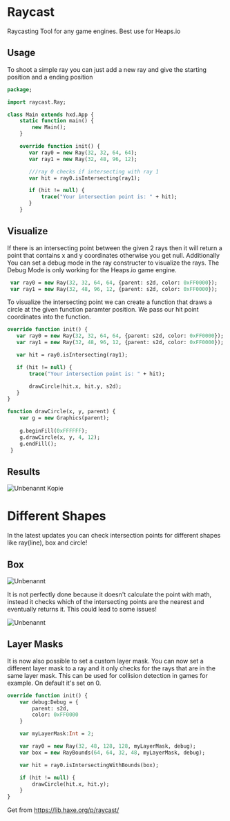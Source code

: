 # Raycast
Raycasting Tool for any game engines. Best use for Heaps.io

## Usage
To shoot a simple ray you can just add a new ray and give the starting position and a ending position

```haxe
package;

import raycast.Ray;

class Main extends hxd.App {
    static function main() {
        new Main();
    }

    override function init() {
       var ray0 = new Ray(32, 32, 64, 64);
       var ray1 = new Ray(32, 48, 96, 12);

       ///ray 0 checks if intersecting with ray 1
       var hit = ray0.isIntersecting(ray1);

       if (hit != null) {
           trace("Your intersection point is: " + hit);
       }
    }
```

## Visualize

If there is an intersecting point between the given 2 rays then it will return a point that contains x and y coordinates otherwise you get null. Additionally You can set a debug mode in the ray constructer to visualize the rays. The Debug Mode is only working for the Heaps.io game engine.

```haxe
 var ray0 = new Ray(32, 32, 64, 64, {parent: s2d, color: 0xFF0000});
 var ray1 = new Ray(32, 48, 96, 12, {parent: s2d, color: 0xFF0000});
```
To visualize the intersecting point we can create a function that draws a circle at the given function paramter position. We pass our hit point coordinates into the function.

```haxe
override function init() {
   var ray0 = new Ray(32, 32, 64, 64, {parent: s2d, color: 0xFF0000});
   var ray1 = new Ray(32, 48, 96, 12, {parent: s2d, color: 0xFF0000});

   var hit = ray0.isIntersecting(ray1);

   if (hit != null) {
       trace("Your intersection point is: " + hit);

       drawCircle(hit.x, hit.y, s2d);
   }
}

function drawCircle(x, y, parent) {
    var g = new Graphics(parent);
        
    g.beginFill(0xFFFFFF);
    g.drawCircle(x, y, 4, 12);
    g.endFill();
 }
 ```
 
 ## Results
 
 ![Unbenannt Kopie](https://user-images.githubusercontent.com/48133099/143768413-43219c36-8f9f-45d8-9196-0289ce9c9e9b.png)
 
 
 
 
 
 # Different Shapes
 
 In the latest updates you can check intersection points for different shapes like ray(line), box and circle!
 
## Box
![Unbenannt](https://user-images.githubusercontent.com/95177386/145473467-1c3c2583-4967-44b2-99fd-e9dc5b02aba4.PNG)

It is not perfectly done because it doesn't calculate the point with math, instead it checks which of the intersecting points are the nearest and eventually returns it. This could lead to some issues!

![Unbenannt](https://user-images.githubusercontent.com/95177386/145473129-a6cf3d70-6369-4402-afc7-24ec0f670a04.PNG)


## Layer Masks
It is now also possible to set a custom layer mask. You can now set a different layer mask to a ray and it only checks for the rays that are in the same layer mask. This can be used for collision detection in games for example. On default it's set on 0.

```haxe
override function init() {
    var debug:Debug = {
        parent: s2d,
        color: 0xFF0000
    }

    var myLayerMask:Int = 2;

    var ray0 = new Ray(32, 48, 128, 128, myLayerMask, debug);
    var box = new RayBounds(64, 64, 32, 48, myLayerMask, debug);

    var hit = ray0.isIntersectingWithBounds(box);

    if (hit != null) {
        drawCircle(hit.x, hit.y);
    }
}
```

 Get from https://lib.haxe.org/p/raycast/
